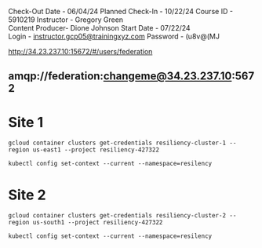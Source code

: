 Check-Out Date - 06/04/24
Planned Check-In - 10/22/24
Course ID - 5910219
Instructor - Gregory Green        
Content Producer- Dione Johnson
Start Date - 07/22/24                 
Login - instructor.gcp05@trainingxyz.com
Password - (u8v@(MJ


http://34.23.237.10:15672/#/users/federation

amqp://federation:changeme@34.23.237.10:5672
---

# Site 1

```shell
gcloud container clusters get-credentials resiliency-cluster-1 --region us-east1 --project resiliency-427322
```

```shell
kubectl config set-context --current --namespace=resilency
```

# Site 2 

```shell
gcloud container clusters get-credentials resiliency-cluster-2 --region us-south1 --project resiliency-427322
```

```shell
kubectl config set-context --current --namespace=resilency
```